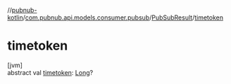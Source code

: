 //[pubnub-kotlin](../../../index.md)/[com.pubnub.api.models.consumer.pubsub](../index.md)/[PubSubResult](index.md)/[timetoken](timetoken.md)

# timetoken

[jvm]\
abstract val [timetoken](timetoken.md): [Long](https://kotlinlang.org/api/latest/jvm/stdlib/kotlin/-long/index.html)?
